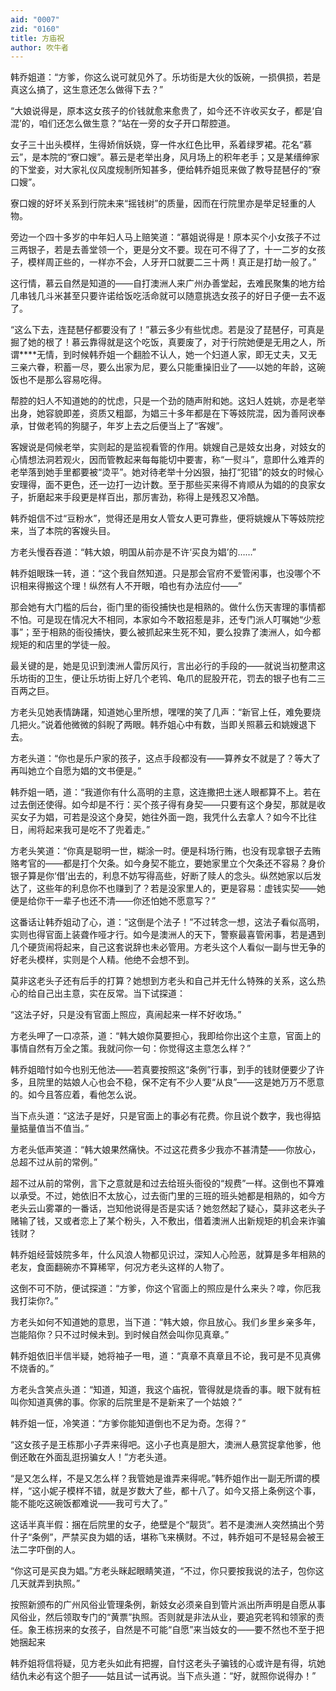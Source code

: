```yaml
---
aid: "0007"
zid: "0160"
title: 方庙祝
author: 吹牛者
---
```


韩乔姐道：“方爹，你这么说可就见外了。乐坊街是大伙的饭碗，一损俱损，若是真这么搞了，这生意还怎么做得下去？”

“大娘说得是，原本这女孩子的价钱就愈来愈贵了，如今还不许收买女子，都是‘自混’的，咱们还怎么做生意？”站在一旁的女子开口帮腔道。

女子三十出头模样，生得娇俏妖娆，穿一件水红色比甲，系着绿罗裙。花名“慕云”，是本院的“寮口嫂”。慕云是老举出身，风月场上的积年老手；又是某缙绅家的下堂妾，对大家礼仪风度规制所知甚多，便给韩乔姐觅来做了教导琵琶仔的“寮口嫂”。

寮口嫂的好坏关系到行院未来“摇钱树”的质量，因而在行院里亦是举足轻重的人物。

旁边一个四十多岁的中年妇人马上赔笑道：“慕姐说得是！原本买个小女孩子不过三两银子，若是去善堂领一个，更是分文不要。现在可不得了了，十一二岁的女孩子，模样周正些的，一样亦不会，人牙开口就要二三十两！真正是打劫一般了。”

这行情，慕云自然是知道的――自打澳洲人来广州办善堂起，去难民聚集的地方给几串钱几斗米甚至只要许诺给饭吃活命就可以随意挑选女孩子的好日子便一去不返了。

“这么下去，连琵琶仔都要没有了！”慕云多少有些忧虑。若是没了琵琶仔，可真是掘了她的根了！慕云靠得就是这个吃饭，真要废了，对于行院她便是无用之人，所谓\*\*\*\*无情，到时候韩乔姐一个翻脸不认人，她一个妇道人家，即无丈夫，又无三亲六眷，积蓄一尽，要么出家为尼，要么只能重操旧业了――以她的年龄，这碗饭也不是那么容易吃得。

帮腔的妇人不知道她的的忧虑，只是一个劲的随声附和她。这妇人姓姚，亦是老举出身，她容貌即差，资质又粗鄙，为娼三十多年都是在下等妓院混，因为善阿谀奉承，甘做老鸨的狗腿子，年岁上去之后便当上了“客嫂”。

客嫂说是伺候老举，实则起的是监视看管的作用。姚嫂自己是妓女出身，对妓女的心情想法洞若观火，因而管教起来每每能切中要害，称“一熨斗”，意即什么难弄的老举落到她手里都要被“烫平”。她对待老举十分凶狠，抽打“犯错”的妓女的时候心安理得，面不更色，还一边打一边计数。至于那些买来得不肯顺从为娼的的良家女子，折磨起来手段更是样百出，那厉害劲，称得上是残忍又冷酷。

韩乔姐信不过“豆粉水”，觉得还是用女人管女人更可靠些，便将姚嫂从下等妓院挖来，当了本院的客嫂头目。

方老头慢吞吞道：“韩大娘，明国从前亦是不许‘买良为娼’的……”

韩乔姐眼珠一转，道：“这个我自然知道。只是那会官府不爱管闲事，也没哪个不识相来得搬这个理！纵然有人不开眼，咱也有办法应付――”

那会她有大门槛的后台，衙门里的衙役捕快也是相熟的。做什么伤天害理的事情都不怕。可是现在情况大不相同，本家如今不敢招惹是非，还专门派人叮嘱她“少惹事”；至于相熟的衙役捕快，要么被抓起来生死不知，要么投靠了澳洲人，如今都规矩的和店里的学徒一般。

最关键的是，她是见识到澳洲人雷厉风行，言出必行的手段的――就说当初整肃这乐坊街的卫生，便让乐坊街上好几个老鸨、龟爪的屁股开花，罚去的银子也有二三百两之巨。

方老头见她表情踌躇，知道她心里所想，嘿嘿的笑了几声：“新官上任，难免要烧几把火。”说着他微微的斜睨了两眼。韩乔姐心中有数，当即关照慕云和姚嫂退下去。

方老头道：“你也是乐户家的孩子，这点手段都没有――算养女不就是了？等大了再叫她立个自愿为娼的文书便是。”

韩乔姐一晒，道：“我道你有什么高明的主意，这连撒把土迷人眼都算不上。若在过去倒还使得。如今却是不行：买个孩子得有身契――只要有这个身契，那就是收买女子为娼，可若是没这个身契，她往外面一跑，我凭什么去拿人？如今不比往日，闹将起来我可是吃不了兜着走。”

方老头笑道：“你真是聪明一世，糊涂一时。便是科场行贿，也没有现拿银子去贿赂考官的――都是打个欠条。如今身契不能立，要她家里立个欠条还不容易？身价银子算是你‘借’出去的，利息不妨写得高些，好断了赎人的念头。纵然她家以后发达了，这些年的利息你不也赚到了？若是没家里人的，更是容易：虚钱实契――她便是给你干一辈子也还不清――你还怕她不愿意写？”

这番话让韩乔姐动了心，道：“这倒是个法子！”不过转念一想，这法子看似高明，实则也得官面上装聋作哑才行。如今是澳洲人的天下，警察最喜管闲事，若是遇到几个硬货闹将起来，自己这套说辞也未必管用。方老头这个人看似一副与世无争的好老头模样，实则是个人精。他绝不会想不到。

莫非这老头子还有后手的打算？她想到方老头和自己并无什么特殊的关系，这么热心的给自己出主意，实在反常。当下试探道：

“这法子好，只是没有官面上照应，真闹起来一样不好收场。”

方老头呷了一口凉茶，道：“韩大娘你莫要担心，我即给你出这个主意，官面上的事情自然有万全之策。我就问你一句：你觉得这主意怎么样？”

韩乔姐暗忖如今也别无他法――若真要按照这“条例”行事，到手的钱财便要少了许多，且院里的姑娘人心也会不稳，保不定有不少人要“从良”――这是她万万不愿意的。如今且答应着，看他怎么说。

当下点头道：“这法子是好，只是官面上的事必有花费。你且说个数字，我也得掂量掂量值当不值当。”

方老头低声笑道：“韩大娘果然痛快。不过这花费多少我亦不甚清楚――你放心，总超不过从前的常例。”

超不过从前的常例，言下之意就是和过去给班头衙役的“规费”一样。这倒也不算难以承受。不过，她依旧不太放心，过去衙门里的三班的班头她都是相熟的，如今方老头云山雾罩的一番话，岂知他说得是否是实话？她忽然起了疑心，莫非这老头子赌输了钱，又或者恋上了某个粉头，入不敷出，借着澳洲人出新规矩的机会来诈骗钱财？

韩乔姐经营妓院多年，什么风浪人物都见识过，深知人心险恶，就算是多年相熟的老友，食面翻碗亦不算稀罕，何况方老头这样的人物了。

这倒不可不防，便试探道：“方爹，你这个官面上的照应是什么来头？嗱，你厄我我打柒你?。”

方老头如何不知道她的意思，当下道：“韩大娘，你且放心。我们乡里乡亲多年，岂能陷你？只不过时候未到。到时候自然会叫你见真章。”

韩乔姐依旧半信半疑，她将袖子一甩，道：“真章不真章且不论，我可是不见真佛不烧香的。”

方老头含笑点头道：“知道，知道，我这个庙祝，管得就是烧香的事。眼下就有桩叫你知道真佛的事。你家的后院里是不是新来了一个姑娘？”

韩乔姐一怔，冷笑道：“方爹你能知道倒也不足为奇。怎得？”

“这女孩子是王栋那小子弄来得吧。这小子也真是胆大，澳洲人悬赏捉拿他爹，他倒还敢在外面乱逛拐骗女人！”方老头道。

“是又怎么样，不是又怎么样？我管她是谁弄来得呢。”韩乔姐作出一副无所谓的模样，“这小妮子模样不错，就是岁数大了些，都十八了。如今又搭上条例这个事，能不能吃这碗饭都难说――我可亏大了。”

这话半真半假：捆在后院里的女子，绝壁是个“靓货”。若不是澳洲人突然搞出个劳什子“条例”，严禁买良为娼的话，堪称飞来横财。不过，韩乔姐可不是轻易会被王法二字吓倒的人。

“你这可是买良为娼。”方老头眯起眼睛笑道，“不过，你只要按我说的法子，包你这几天就弄到执照。”

按照新颁布的广州风俗业管理条例，新妓女必须亲自到管片派出所声明是自愿从事风俗业，然后领取专门的“黄票”执照。否则就是非法从业，要追究老鸨和领家的责任。象王栋拐来的女孩子，自然是不可能“自愿”来当妓女的――要不然也不至于把她捆起来

韩乔姐将信将疑，见方老头如此有把握，自忖这老头子骗钱的心或许是有得，坑她结仇未必有这个胆子――姑且试一试再说。当下点头道：“好，就照你说得办！”
